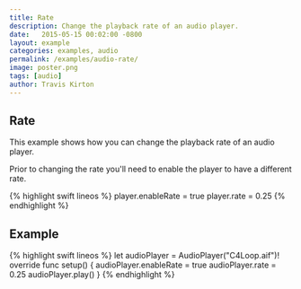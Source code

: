 ```yaml
---
title: Rate
description: Change the playback rate of an audio player.
date:   2015-05-15 00:02:00 -0800
layout: example
categories: examples, audio
permalink: /examples/audio-rate/
image: poster.png
tags: [audio]
author: Travis Kirton
---
```

## Rate
This example shows how you can change the playback rate of an audio player.

Prior to changing the rate you'll need to enable the player to have a different rate.

{% highlight swift lineos %}
player.enableRate = true
player.rate = 0.25
{% endhighlight %}

## Example
{% highlight swift lineos %}
let audioPlayer = AudioPlayer("C4Loop.aif")!
override func setup() {
    audioPlayer.enableRate = true
    audioPlayer.rate = 0.25
    audioPlayer.play()
}
{% endhighlight %}
